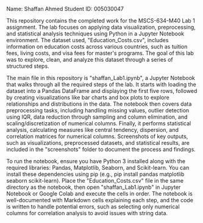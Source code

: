 Name: Shaffan Ahmed
Student ID: 005030047

This repository contains the completed work for the MSCS-634-M40 Lab 1 assignment. The lab focuses on applying data visualization, preprocessing, and statistical analysis techniques using Python in a Jupyter Notebook environment. The dataset used, "Education_Costs.csv", includes information on education costs across various countries, such as tuition fees, living costs, and visa fees for master's programs. The goal of this lab was to explore, clean, and analyze this dataset through a series of structured steps.

The main file in this repository is "shaffan_Lab1.ipynb", a Jupyter Notebook that walks through all the required steps of the lab. It starts with loading the dataset into a Pandas DataFrame and displaying the first five rows, followed by creating visualizations like bar charts and box plots to explore relationships and distributions in the data. The notebook then covers data preprocessing tasks, including handling missing values, outlier detection using IQR, data reduction through sampling and column elimination, and scaling/discretization of numerical columns. Finally, it performs statistical analysis, calculating measures like central tendency, dispersion, and correlation matrices for numerical columns. Screenshots of key outputs, such as visualizations, preprocessed datasets, and statistical results, are included in the "screenshots" folder to document the process and findings.

To run the notebook, ensure you have Python 3 installed along with the required libraries: Pandas, Matplotlib, Seaborn, and Scikit-learn. You can install these dependencies using pip (e.g., pip install pandas matplotlib seaborn scikit-learn). Place the "Education_Costs.csv" file in the same directory as the notebook, then open "shaffan_Lab1.ipynb" in Jupyter Notebook or Google Colab and execute the cells in order. The notebook is well-documented with Markdown cells explaining each step, and the code is written to handle potential errors, such as selecting only numerical columns for correlation analysis to avoid issues with string data.
